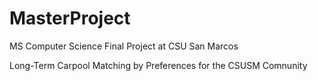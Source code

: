 # MasterProject
MS Computer Science Final Project at CSU San Marcos


Long-Term Carpool Matching by Preferences for the CSUSM Comnunity
